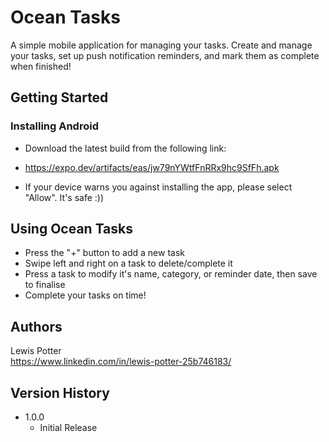 # Ocean Tasks

A simple mobile application for managing your tasks. Create and manage your tasks, set up push notification reminders, and mark them as complete when finished!

## Getting Started

### Installing Android

* Download the latest build from the following link:
* https://expo.dev/artifacts/eas/jw79nYWtfFnRRx9hc9SfFh.apk
  
* If your device warns you against installing the app, please select "Allow". It's safe :))

## Using Ocean Tasks

* Press the "+" button to add a new task
* Swipe left and right on a task to delete/complete it
* Press a task to modify it's name, category, or reminder date, then save to finalise
* Complete your tasks on time! 

## Authors

Lewis Potter  
https://www.linkedin.com/in/lewis-potter-25b746183/

## Version History

* 1.0.0
    * Initial Release

